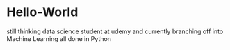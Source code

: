 # Hello-World
still thinking
data science student at udemy and currently branching off into Machine Learning
all done in Python
